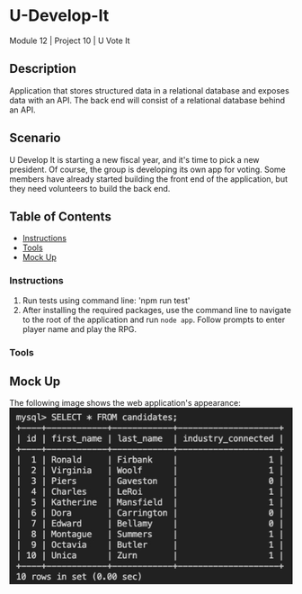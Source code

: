 # U-Develop-It
Module 12 | Project 10 | U Vote It

## Description
Application that stores structured data in a relational database and exposes data with an API. The back end will consist of a relational database behind an API. 

## Scenario
U Develop It is starting a new fiscal year, and it's time to pick a new president. Of course, the group is developing its own app for voting. Some members have already started building the front end of the application, but they need volunteers to build the back end.

## Table of Contents
* [Instructions](#Instructions)
* [Tools](#tools)
* [Mock Up](#Mock-Up)

### Instructions
1. Run tests using command line: 'npm run test'
2. After installing the required packages, use the command line to navigate to the root of the application and run `node app`.  Follow prompts to enter player name and play the RPG. 

### Tools

## Mock Up
The following image shows the web application's appearance:
![Mock Up](./assets/images/100-sql-query.png)